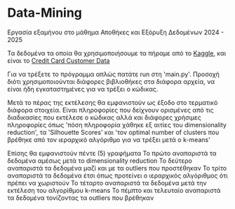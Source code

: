 # Data-Mining
Εργασία εξαμήνου στο μάθημα Αποθήκες και Εξόρυξη Δεδομένων 2024 - 2025

Τα δεδομένα τα οποία θα χρησιμοποιήσουμε τα πήραμε από το [Kaggle](https://www.kaggle.com/), και είναι το [Credit Card Customer Data](https://www.kaggle.com/datasets/aryashah2k/credit-card-customer-data)

Για να τρέξετε το πρόγραμμα απλώς πατάτε run στη 'main.py'. Προσοχή διότι χρησιμοποιούνται διάφορες βιβλιοθήκες στα διάφορα αρχεία, να είναι ήδη εγκαταστημένες για να τρέξει ο κώδικας.

Μετά το πέρας της εκτέλεσης θα εμφανιστούν ως έξοδο στο τερματικό διάφορα στοιχεία. Είναι πληροφορίες που δείχνουν ορισμένες από τις διαδικασίες που εκτέλεσε ο κώδικας αλλά και διάφορες χρήσιμες πληροφορίες όπως 'πόση πληροφορία χάθηκε εξ αιτίες του dimensionality reduction', τα 'Silhouette Scores' και 'τον optimal number of clusters που βρέθηκε από τον ιεραρχικό αλγόριθμο για να τρέξει μετά ο k-means' 

Επίσης θα εμφανιστούν πέντε (5) γραφήματα
  Το πρώτο αναπαριστά τα δεδομένα αμέσως μετά το dimensionality reduction
  Το δεύτερο αναπαριστά τα δεδομένα μαζί και με τα outliers που προστέθηκαν
  Το τρίτο αναπαριστά τα δεδομένα έτσι όπως προτείνει ο ιεραρχικός αλγόριθμος ότι πρέπει να χωριστούν
  Το τέταρτο αναπαριστά τα δεδομένα μετά την εκτέλεση του αλγορίθμου k-means
  Το πέμπτο και τελευταίο αναπαριστά τα δεδομένα τονίζοντας τα outliers που βρέθηκαν

